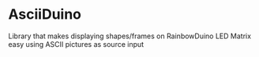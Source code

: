 AsciiDuino
==========

Library that makes displaying shapes/frames on RainbowDuino LED Matrix easy using ASCII pictures as source input
